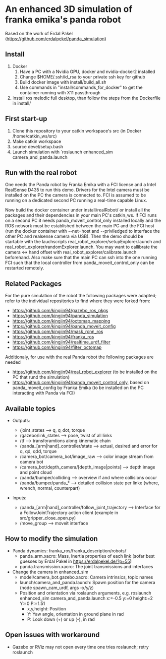 An enhanced 3D simulation of franka emika's panda robot
=========
Based on the work of Erdal Pakel (https://github.com/erdalpekel/panda_simulation)

Install
----------

1. Docker
    1. Have a PC with a Nvidia GPU, docker and nvidia-docker2 installed
    2. Change $HOME/.ssh/id_rsa to your private ssh key for github
    3. Build docker image with install/build_all.sh
    4. Use commands in "install/commands_for_docker" to get the container running with X11 passthrough
2. Install ros melodic full desktop, than follow the steps from the Dockerfile in install/

First start-up
----------

1. Clone this repository to your catkin workspace's src (in Docker /home/catkin_ws/src)
2. Make catkin workspace
3. source devel/setup.bash
4. Launch simulation with `roslaunch enhanced_sim camera_and_panda.launch

Run with the real robot
----------
One needs the Panda robot by Franka Emika with a FCI license and a Intel RealSense D435 to run this demo. Drivers for the Intel camera must be installed on the PC the camera is connected to. FCI is assumed to be running on a dedicated second PC running a real-time capable Linux.

Now build the docker container under install/realRobot/ or install all the packages and their dependencies in your main PC's catkin_ws. If FCI runs on a second PC it needs panda_moveit_control_only installed locally and the ROS network must be established between the main PC and the FCI host (run the docker container with --net=host and --priviledged to interface the other PC and realsense camera via USB). Then the demo should be startable with the lauchscripts real_robot_explorer/setupExplorer.launch and real_robot_explorer/randomExplorer.launch. You may want to callibrate the camera <-> hand offset with real_robot_explorer/calibrate.launch beforehand. Also make sure that the main PC can ssh into the one running FCI such that the local controller from panda_moveit_control_only can be restarted remotely.

Related Packages
------
For the pure simulation of the robot the following packages were adapted; refer to the individual repositories to find where they were forked from:

* https://github.com/kingjin94/gazebo_ros_pkgs
* https://github.com/kingjin94/panda_simulation
* https://github.com/kingjin94/octomap_mapping
* https://github.com/kingjin94/panda_moveit_config
* https://github.com/kingjin94/mask_rcnn_ros
* https://github.com/kingjin94/franka_ros
* https://github.com/kingjin94/realtime_urdf_filter
* https://github.com/kingjin94/filter_octomap

Additionaly, for use with the real Panda robot the following packages are needed

* https://github.com/kingjin94/real_robot_explorer (to be installed on the PC that rund the simulation)
* https://github.com/kingjin94/panda_moveit_control_only, based on panda_moveit_config by Franka Emika (to be installed on the PC interacting with Panda via FCI)

Available topics
-------

* Outputs:
    * /joint_states --> q, q_dot, torque
    * /gazebo/link_states --> pose, twist of all links
    * /tf --> transforamtions along kinematic chain
    * /panda_[arm|hand]_controller/state --> actual, desired and error for q, qd, qdd, torque
    * /camera_bot/camera_bot/image_raw --> color image stream from camera bot
    * /camera_bot/depth_camera/[depth_image|points] --> depth image and point cloud
    * /panda/bumper/colliding --> overview if and where collisions occur
    * /panda/bumper/panda_* --> detailed collision state per linke (where, wrench, normal, counterpart)

* Inputs:
    * /panda_[arm|hand]_controller/follow_joint_trajectory --> Interface for a FollowJointTrajectory action client (example in src/gripper_close_open.py)
    * /move_group --> moveit interface

How to modify the simulation
-------
* Panda dynamics: franka_ros/franka_description/robots/
    * panda_arm.xacro: Mass, Inertia properties of each link (sofar best guesses by Erdal Pakel in https://erdalpekel.de/?p=55)
    * panda.transmission.xacro: The joint transmissions and interfaces
* Change the camera in enhanced_sim
    * model/camera_bot.gazebo.xacro: Camera intrinsics, topic names
    * launch/camera_and_panda.launch: Spawn position for the camera (node spawn_cam_urdf, args -x/y/z)
    * Position and orientation via roslaunch arguments, e.g. roslaunch enhanced_sim camera_and_panda.launch x:=-0.5 y:=0 height:=2 Y:=0 P:=1.51
	    * x,y,height: Position
	    * Y: Yaw angle, orientation in ground plane in rad
	    * P: Look down (+) or up (-), in rad
	   
	   
Open issues with workaround
--------
* Gazebo or RViz may not open every time one tries roslaunch; retry roslaunch
